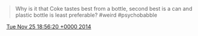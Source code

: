 > Why is it that Coke tastes best from a bottle, second best is a can and plastic bottle is least preferable? \#weird \#psychobabble

<img src="../../media/tweet.ico" width="12" /> [Tue Nov 25 18:56:20 +0000 2014](https://twitter.com/DromerDenker/status/537318887961145344)